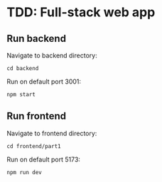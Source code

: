 # TDD: Full-stack web app

## Run backend
Navigate to backend directory:
```
cd backend
```
 
Run on default port 3001:
```
npm start
```


## Run frontend

Navigate to frontend directory:
```
cd frontend/part1
```

Run on default port 5173:
```
npm run dev
```